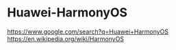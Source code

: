 # Huawei-HarmonyOS
https://www.google.com/search?q=Huawei+HarmonyOS https://en.wikipedia.org/wiki/HarmonyOS
